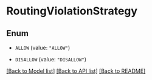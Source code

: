# RoutingViolationStrategy

## Enum


* `ALLOW` (value: `"ALLOW"`)

* `DISALLOW` (value: `"DISALLOW"`)


[[Back to Model list]](../README.md#documentation-for-models) [[Back to API list]](../README.md#documentation-for-api-endpoints) [[Back to README]](../README.md)


